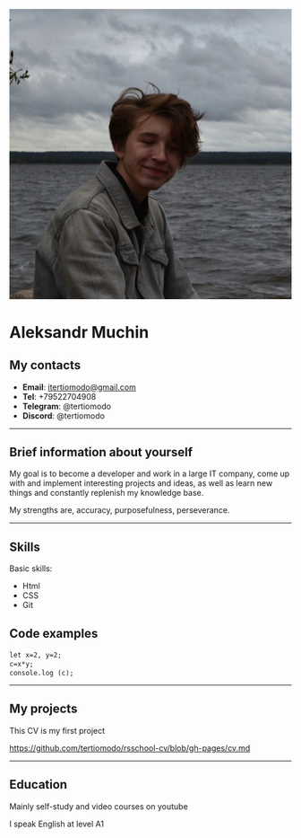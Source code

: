 ![avtar](assets/img/my-photo.jpg)

# Aleksandr Muchin

## My contacts
  * **Email**: itertiomodo@gmail.com
   * **Tel**: +79522704908
   * **Telegram**: @tertiomodo
   * **Discord**: @tertiomodo 
*****
## Brief information about yourself
My goal is to become a developer and work in a large IT company, come up with and implement interesting projects and ideas, as well as learn new things and constantly replenish my knowledge base. 

My strengths are, accuracy, purposefulness, perseverance.
*****
## Skills
Basic skills:
  * Html
  * CSS
  * Git

## Code examples
```
let x=2, y=2;
c=x*y;
console.log (c);
```
*****
## My projects
This CV is my first project

https://github.com/tertiomodo/rsschool-cv/blob/gh-pages/cv.md 
*****
## Education
Mainly self-study and video courses on youtube

I speak English at level A1
